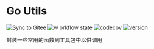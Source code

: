 # Go Utils

[![Sync to Gitee](https://github.com/OhYee/goutils/workflows/Sync%20to%20Gitee/badge.svg)](https://gitee.com/OhYee/goutils) ![w
orkflow state](https://github.com/OhYee/goutils/workflows/test/badge.svg) [![codecov](https://codecov.io/gh/OhYee/goutils/branch/master/graph/badge.svg)](https://codecov.io/gh/OhYee/goutils) [![version](https://img.shields.io/github/v/tag/OhYee/goutils)](https://github.com/OhYee/goutils/tags)

封装一些常用的函数到工具包中以供调用
